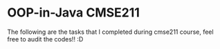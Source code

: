 # OOP-in-Java CMSE211
The following are the tasks that I completed during cmse211 course, feel free to audit the codes!! :D
